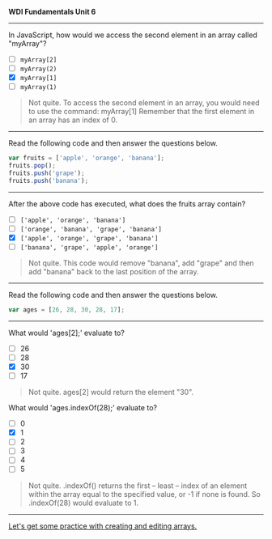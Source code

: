 **WDI Fundamentals Unit 6**

---

In JavaScript, how would we access the second element in an array called "myArray"?

- [ ] `myArray[2]`
- [ ] `myArray(2)`
- [x] `myArray[1]`
- [ ] `myArray(1)`

> Not quite.
> To access the second element in an array, you would need to use the command:
> myArray[1]
> Remember that the first element in an array has an index of 0.

---

Read the following code and then answer the questions below.

```js
var fruits = ['apple', 'orange', 'banana'];
fruits.pop();
fruits.push('grape');
fruits.push('banana');
```

---
After the above code has executed, what does the fruits array contain?

- [ ] `['apple', 'orange', 'banana']`
- [ ] `['orange', 'banana', 'grape', 'banana']`
- [x] `['apple', 'orange', 'grape', 'banana']`
- [ ] `['banana', 'grape', 'apple', 'orange']`

> Not quite.
> This code would remove "banana", add "grape" and then add "banana" back to the last position of the array.

---

Read the following code and then answer the questions below.

```js
var ages = [26, 28, 30, 28, 17];
```
---
What would 'ages[2];' evaluate to?

- [ ] 26
- [ ] 28
- [x] 30
- [ ] 17

> Not quite.
> ages[2] would return the element "30".

What would 'ages.indexOf(28);' evaluate to?
- [ ] 0
- [x] 1
- [ ] 2
- [ ] 3
- [ ] 4
- [ ] 5

> Not quite.
> .indexOf() returns the first – least – index of an element within the array
> equal to the specified value, or -1 if none is found.  So .indexOf(28) would
> evaluate to 1.

---
[Let's get some practice with creating and editing arrays.](04_exercise.md)
